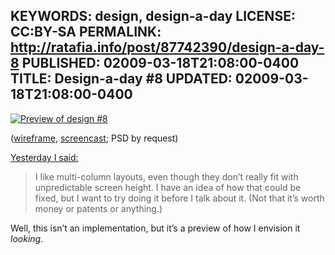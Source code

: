 KEYWORDS: design, design-a-day
LICENSE: CC:BY-SA
PERMALINK: http://ratafia.info/post/87742390/design-a-day-8
PUBLISHED: 02009-03-18T21:08:00-0400
TITLE: Design-a-day #8
UPDATED: 02009-03-18T21:08:00-0400
--
[![Preview of design #8][img]][fl]

 [fl]: http://flickr.com/photos/stilist/3366135773/
 [img]: http://farm4.static.flickr.com/3653/3366135773_8e6f4c2541.jpg

([wireframe][wf], [screencast][sc]; <abbr class='smallcaps'>PSD</abbr> by
request)

 [sc]: http://flickr.com/photos/stilist/3366135781/
 [wf]: http://flickr.com/photos/stilist/3366135777/

[Yesterday I said:][dad7]

> I like multi-column layouts, even though they don’t really fit with
> unpredictable screen height. I have an idea of how that could be fixed, but
> I want to try doing it before I talk about it. (Not that it’s worth money or
> patents or anything.)

 [dad7]: http://ratafia.info/post/87354004/design-a-day-7

Well, this isn’t an implementation, but it’s a preview of how I envision it
*looking*.
